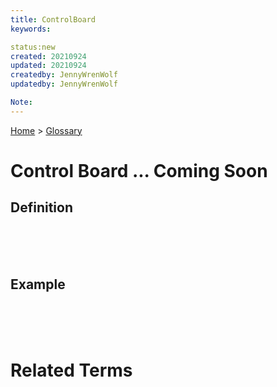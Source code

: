 ```yaml
---
title: ControlBoard
keywords: 

status:new
created: 20210924
updated: 20210924
createdby: JennyWrenWolf
updatedby: JennyWrenWolf

Note: 
---
```


[Home](../Index.md) > [Glossary](./Index.md)

# Control Board ... Coming Soon
## Definition



<br>
<br>
<br>

## Example



<br>
<br>
<br>

# Related Terms
